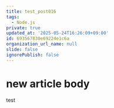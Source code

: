 ```yaml
---
title: test_post016
tags:
  - Node.js
private: true
updated_at: '2025-05-24T16:26:09+09:00'
id: 693567830e69224e1c6a
organization_url_name: null
slide: false
ignorePublish: false
---
```

# new article body
test

